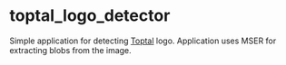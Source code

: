 # toptal_logo_detector

Simple application for detecting [Toptal](https://toptal.com) logo. 
Application uses MSER for extracting blobs from the image.
